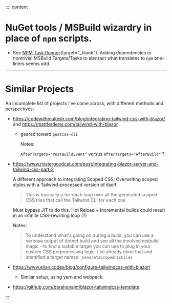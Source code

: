 :::: content

# NuGet tools / MSBuild wizardry in place of `npm` scripts.

- See [NPM Task Runner](https://marketplace.visualstudio.com/items?itemName=MadsKristensen.NpmTaskRunner64){target="_blank"}. Adding dependencies or nontrivial MSBuild Targets/Tasks to abstract what translates to `npm` one-liners seems odd.

---

# Similar Projects

An incomplete list of projects i've come across, with different methods and perspectives:

- https://codewithmukesh.com/blog/integrating-tailwind-css-with-blazor/ and https://mattferderer.com/tailwind-with-blazor

  - geared toward `postcss-cli`

    Notes:

    `AfterTargets="PostBuildEvent"` versus `AfterTargets="AfterBuild"` ?

- https://www.mistergoodcat.com/post/integrating-blazor-server-and-tailwind-css-part-2

  A different approach to integrating Scoped CSS: Overwriting scoped styles with a Tailwind-processed version of itself:

  > This is basically a for-each loop over all the generated scoped CSS files that call the Tailwind CLI for each one

  Must bypass JIT to do this. Hot Reload + Incremental builds could result in an infinite CSS-rewriting loop (?)

  Notes:

  > To understand what's going on during a build, you can use a verbose output of dotnet build and see all the involved msbuild magic - to find a suitable target you can use to plug in your custom CSS preprocessing logic. I've already done that and identified a target named `_GenerateScopedCssFiles`

- https://www.elian.codes/blog/configure-tailwindcss-with-blazor/

  - Similar setup, using yarn and webpack.

- https://github.com/barahonajm/blazor-tailwindcss-template

::::